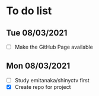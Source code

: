 
# To do list 

## Tue 08/03/2021

- [ ] Make the GitHub Page available


## Mon 08/03/2021

- [ ] Study emitanaka/shinyctv first
- [X] Create repo for project